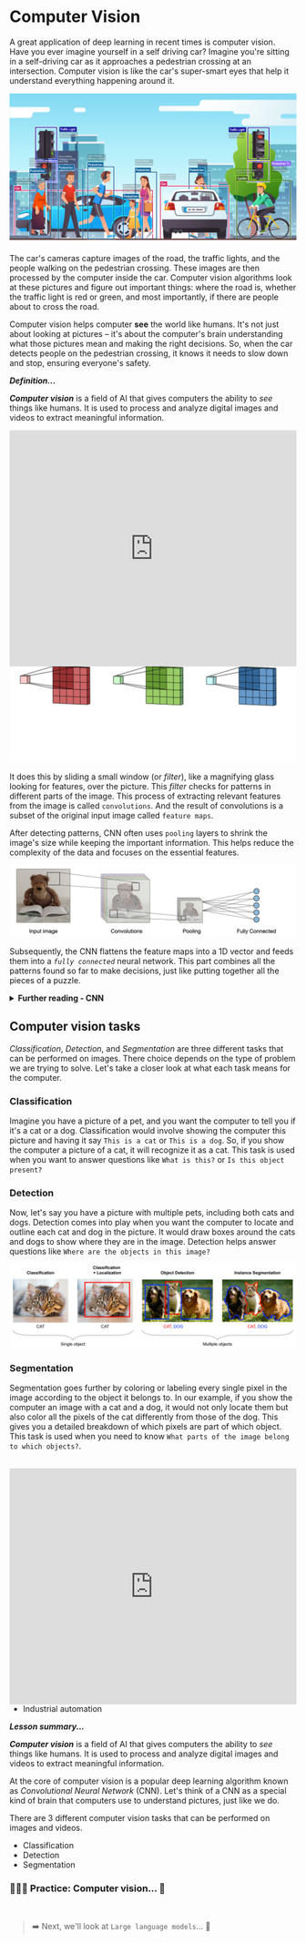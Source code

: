 # Computer Vision
A great application of deep learning in recent times is computer vision. Have you ever imagine yourself in a self driving car? Imagine you're sitting in a self-driving car as it approaches a pedestrian crossing at an intersection. Computer vision is like the car's super-smart eyes that help it understand everything happening around it.

![computer-vision.png](./dl/computer-vision.png)

The car's cameras capture images of the road, the traffic lights, and the people walking on the pedestrian crossing. These images are then processed by the computer inside the car. Computer vision algorithms look at these pictures and figure out important things: where the road is, whether the traffic light is red or green, and most importantly, if there are people about to cross the road.

Computer vision helps computer **see** the world like humans. It's not just about looking at pictures – it's about the computer's brain understanding what those pictures mean and making the right decisions. So, when the car detects people on the pedestrian crossing, it knows it needs to slow down and stop, ensuring everyone's safety.


<aside>

**_Definition..._**

**_Computer vision_**  is a field of AI that gives computers the ability to *see* things like humans. It is used to process and analyze digital images and videos to extract meaningful information.
</aside>

<div style="position: relative; padding-bottom: 56.25%; height: 0;"><iframe width="100%" height="415" src="https://www.youtube.com/embed/OcycT1Jwsns" title="Computer Vision" frameborder="0" allow="accelerometer; autoplay; clipboard-write; encrypted-media; gyroscope; picture-in-picture" allowfullscreen></iframe></div>

<details>
<summary><b> Further reading - computer vision </b></summary>

<div style="position: relative; padding-bottom: 56.25%; height: 0;"><iframe width="100%" height="415" src="https://www.youtube.com/embed/-4E2-0sxVUM" title="Computer Vision" frameborder="0" allow="accelerometer; autoplay; clipboard-write; encrypted-media; gyroscope; picture-in-picture" allowfullscreen></iframe></div>

</details>

At the core of computer vision is a popular deep learning algorithm known as *Convolutional Neural Network* (CNN). Let's think of a CNN as a special kind of brain that computers use to understand pictures, just like we do. CNN breaks down pictures into tiny important parts called `features`. 

![convolutions](./dl/convolutions.gif)

It does this by sliding a small window (or _filter_), like a magnifying glass looking for features, over the picture. This _filter_ checks for patterns in different parts of the image. This process of extracting relevant features from the image is called `convolutions`. And the result of convolutions is a subset of the original input image called `feature maps`. 

After detecting patterns, CNN often uses `pooling` layers to shrink the image's size while keeping the important information. This helps reduce the complexity of the data and focuses on the essential features. 

![architecture-cnn.jpeg](./dl/architecture-cnn.jpeg)

Subsequently, the CNN flattens the feature maps into a 1D vector and feeds them into a _`fully connected`_ neural network. This part combines all the patterns found so far to make decisions, just like putting together all the pieces of a puzzle.

<details>
<summary><b> Further reading - CNN </b></summary>

<div style="position: relative; padding-bottom: 56.25%; height: 0;"><iframe width="100%" height="415" src="https://www.youtube.com/embed/QzY57FaENXg" title="Computer Vision" frameborder="0" allow="accelerometer; autoplay; clipboard-write; encrypted-media; gyroscope; picture-in-picture" allowfullscreen></iframe></div>
</details>

## Computer vision tasks
*Classification*, *Detection*, and *Segmentation* are three different tasks that can be performed on images. There choice depends on the type of problem we are trying to solve. Let's take a closer look at what each task means for the computer.

### Classification
Imagine you have a picture of a pet, and you want the computer to tell you if it's a cat or a dog. Classification would involve showing the computer this picture and having it say `This is a cat` or `This is a dog`. So, if you show the computer a picture of a cat, it will recognize it as a cat. This task is used when you want to answer questions like `What is this?` or `Is this object present?`

### Detection
Now, let's say you have a picture with multiple pets, including both cats and dogs. Detection comes into play when you want the computer to locate and outline each cat and dog in the picture. It would draw boxes around the cats and dogs to show where they are in the image. Detection helps answer questions like `Where are the objects in this image?`

![computer-vision-tasks.png](./dl/computer-vision-tasks.png)

### Segmentation
Segmentation goes further by coloring or labeling every single pixel in the image according to the object it belongs to. In our example, if you show the computer an image with a cat and a dog, it would not only locate them but also color all the pixels of the cat differently from those of the dog. This gives you a detailed breakdown of which pixels are part of which object. This task is used when you need to know `What parts of the image belong to which objects?`.

<br>

<div style="position: relative; padding-bottom: 56.25%; height: 0;"><iframe width="100%" height="415" src="https://www.youtube.com/embed/taC5pMCm70U" title="Computer Vision" frameborder="0" allow="accelerometer; autoplay; clipboard-write; encrypted-media; gyroscope; picture-in-picture" allowfullscreen></iframe></div>

Classification, detection, and segmentation are all important tasks in computer vision. They can be used to solve a wide variety of problems, such as:

- Self-driving cars
- Virtual reality
- Medical imaging
- Industrial automation


<aside>

**_Lesson summary..._**

**_Computer vision_** is a field of AI that gives computers the ability to *see* things like humans. It is used to process and analyze digital images and videos to extract meaningful information. 

At the core of computer vision is a popular deep learning algorithm known as *Convolutional Neural Network* (CNN). Let's think of a CNN as a special kind of brain that computers use to understand pictures, just like we do.

There are 3 different computer vision tasks that can be performed on images and videos.
- Classification
- Detection
- Segmentation
</aside>

### 👩🏾‍🎨 Practice: Computer vision... 🎯

<br>

> ➡️ Next, we'll look at `Large language models`... 🎯
